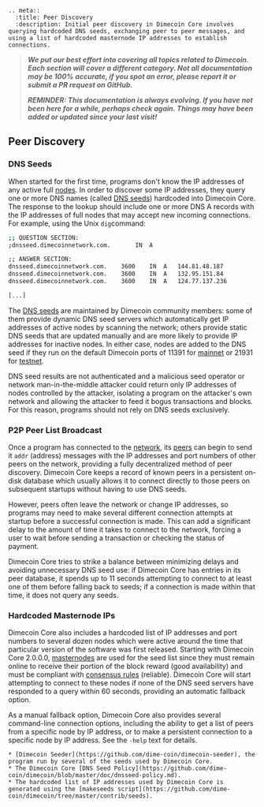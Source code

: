 ```{eval-rst}
.. meta::
  :title: Peer Discovery
  :description: Initial peer discovery in Dimecoin Core involves querying hardcoded DNS seeds, exchanging peer to peer messages, and using a list of hardcoded masternode IP addresses to establish connections.
```

> ***We put our best effort into covering all topics related to Dimecoin. Each section will cover a different category. Not all documentation may be 100% accurate, if you spot an error, please report it or submit a PR request on GitHub.***
>
> ***REMINDER: This documentation is always evolving. If you have not been here for a while, perhaps check again. Things may have been added or updated since your last visit!***

## Peer Discovery

### DNS Seeds

When started for the first time, programs don't know the IP addresses of any active full [nodes](../resources/glossary.md#node). In order to discover some IP addresses, they query one or more DNS names (called [DNS seeds](../resources/glossary.md#dns-seed)) hardcoded into Dimecoin Core. The response to the lookup should include one or more DNS A records with the IP addresses of full nodes that may accept new incoming connections. For example, using the Unix `dig`command:

```bash
;; QUESTION SECTION:
;dnsseed.dimecoinnetwork.com.		IN	A

;; ANSWER SECTION:
dnsseed.dimecoinnetwork.com.	3600	IN	A	144.81.48.187
dnsseed.dimecoinnetwork.com.	3600	IN	A	132.95.151.84
dnsseed.dimecoinnetwork.com.	3600	IN	A	124.77.137.236

[...]
```

The [DNS seeds](../resources/glossary.md#dns-seed) are maintained by Dimecoin community members: some of them provide dynamic DNS seed servers which automatically get IP addresses of active nodes by scanning the network; others provide static DNS seeds that are updated manually and are more likely to provide IP addresses for inactive nodes. In either case, nodes are added to the DNS seed if they run on the default Dimecoin ports of 11391 for [mainnet](../resources/glossary.md#mainnet) or 21931 for [testnet](../resources/glossary.md#testnet).

DNS seed results are not authenticated and a malicious seed operator or network man-in-the-middle attacker could return only IP addresses of nodes controlled by the attacker, isolating a program on the attacker's own network and allowing the attacker to feed it bogus transactions and blocks. For this reason, programs should not rely on DNS seeds exclusively.

### P2P Peer List Broadcast

Once a program has connected to the [network](../resources/glossary.md#network), its [peers](../resources/glossary.md#peer) can begin to send it `addr` (address) messages with the IP addresses and port numbers of other peers on the network, providing a fully decentralized method of peer discovery. Dimecoin Core keeps a record of known peers in a persistent on-disk database which usually allows it to connect directly to those peers on subsequent startups without having to use DNS seeds.

However, peers often leave the network or change IP addresses, so programs may need to make several different connection attempts at startup before a successful connection is made. This can add a significant delay to the amount of time it takes to connect to the network, forcing a user to wait before sending a transaction or checking the status of payment.

Dimecoin Core tries to strike a balance between minimizing delays and avoiding unnecessary DNS seed use: if Dimecoin Core has entries in its peer database, it spends up to 11 seconds attempting to connect to at least one of them before falling back to seeds; if a connection is made within that time, it does not query any seeds.

### Hardcoded Masternode IPs

Dimecoin Core also includes a hardcoded list of IP addresses and port numbers to several dozen nodes which were active around the time that particular version of the software was first released. Starting with Dimecoin Core 2.0.0.0, [masternodes](../resources/glossary.md#masternode) are used for the seed list since they must remain online to receive their portion of the block reward (good availability) and must be compliant with [consensus rules](../resources/glossary.md#consensus-rules) (reliable). Dimecoin Core will start attempting to connect to these nodes if none of the DNS seed servers have responded to a query within 60 seconds, providing an automatic fallback option.

As a manual fallback option, Dimecoin Core also provides several command-line connection options, including the ability to get a list of peers from a specific node by IP address, or to make a persistent connection to a specific node by IP address.  See the `-help` text for details.

```{admonition} Resources
* [Dimecoin Seeder](https://github.com/dime-coin/dimecoin-seeder), the program run by several of the seeds used by Dimecoin Core. 
* The Dimecoin Core [DNS Seed Policy](https://github.com/dime-coin/dimecoin/blob/master/doc/dnsseed-policy.md). 
* The hardcoded list of IP addresses used by Dimecoin Core is generated using the [makeseeds script](https://github.com/dime-coin/dimecoin/tree/master/contrib/seeds).
```

